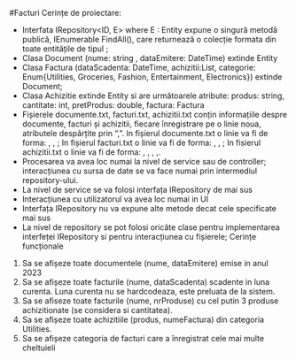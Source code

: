 #Facturi
Cerințe de proiectare:
- Interfata IRepository<ID, E> where E : Entity<ID> expune o singură metodă publică, IEnumerable<E> 
FindAll(), care returnează o colecție formata din toate entitățile de tipul <E>; 
- Clasa Document (nume: string , dataEmitere: DateTime) extinde Entity <string>
- Clasa Factura (dataScadenta: DateTime, achizitii:List<Achizitie>, categorie: Enum{Utilities, Groceries, 
Fashion, Entertainment, Electronics}) extinde Document;
- Clasa Achizitie extinde Entity <string> si are următoarele atribute: 
produs: string, cantitate: int, pretProdus: double, factura: Factura
- Fișierele documente.txt, facturi.txt, achizitii.txt conțin informațiile despre documente, facturi și achizitii,
fiecare înregistrare pe o linie noua, atributele despărțite prin “,”.
In fișierul documente.txt o linie va fi de forma: <idDocument>, <nume>, <dataEmitere>;
In fișierul facturi.txt o linie va fi de forma: <idDocument>, <dataScadenta>, <categorie>;
In fisierul achizitii.txt o linie va fi de forma: <idAchizitie>, <produs>, <cantitate>,
<pretProdus>,<idDocument>.
- Procesarea va avea loc numai la nivel de service sau de controller; interacțiunea cu sursa de date se va face 
numai prin intermediul repository-ului.
- La nivel de service se va folosi interfața IRepository de mai sus
- Interacțiunea cu utilizatorul va avea loc numai in UI 
- Interfața IRepository nu va expune alte metode decat cele specificate mai sus
- La nivel de repository se pot folosi oricâte clase pentru implementarea interfeței IRepository si pentru 
interacțiunea cu fișierele; 
Cerințe funcționale 
1. Sa se afișeze toate documentele (nume, dataEmitere) emise in anul 2023
2. Sa se afișeze toate facturile (nume, dataScadenta) scadente in luna curenta.
Luna curenta nu se hardcodeaza, este preluata de la sistem.
3. Sa se afiseze toate facturile (nume, nrProduse) cu cel putin 3 produse achizitionate (se considera si 
cantitatea).
4. Sa se afișeze toate achizitiile (produs, numeFactura) din categoria Utilities.
5. Sa se afișeze categoria de facturi care a înregistrat cele mai multe cheltuieli
